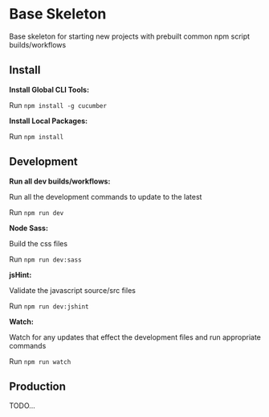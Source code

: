 # Base Skeleton
Base skeleton for starting new projects with prebuilt common npm script builds/workflows

## Install

**Install Global CLI Tools:**

Run `npm install -g cucumber`

**Install Local Packages:**

Run `npm install`

## Development

**Run all dev builds/workflows:**

Run all the development commands to update to the latest

Run `npm run dev`

**Node Sass:**

Build the css files

Run `npm run dev:sass`

**jsHint:**

Validate the javascript source/src files

Run `npm run dev:jshint`

**Watch:**

Watch for any updates that effect the development files and run appropriate commands

Run `npm run watch`

## Production
TODO...
